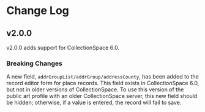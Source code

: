 # Change Log

## v2.0.0

v2.0.0 adds support for CollectionSpace 6.0.

### Breaking Changes

A new field, `addrGroupList/addrGroup/addressCounty`, has been added to the record editor form for place records. This field exists in CollectionSpace 6.0, but not in older versions of CollectionSpace. To use this version of the public art profile with an older CollectionSpace server, this new field should be hidden; otherwise, if a value is entered, the record will fail to save.

